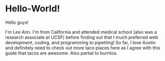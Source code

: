 # Hello-World!

Hello guys! 

I'm Lee Ann. I'm from California and attended medical school (also was a research associate at UCSF) before finding out that I much preferred web development, coding, and programming to pipetting!
So far, I love Austin and definitely need to check out more taco places here as I agree with this guide that tacos are awesome. Also partial to burritos.
